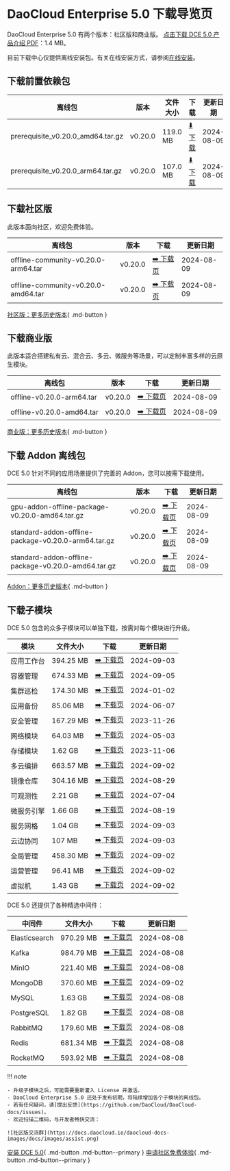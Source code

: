 # DaoCloud Enterprise 5.0 下载导览页

DaoCloud Enterprise 5.0 有两个版本：社区版和商业版。
[点击下载 DCE 5.0 产品介绍 PDF](./DCE5.0-intro.pdf)：1.4 MB。

目前下载中心仅提供离线安装包。有关在线安装方式，请参阅[在线安装](../install/index.md)。

## 下载前置依赖包

| 离线包 | 版本 | 文件大小 | 下载 | 更新日期 |
| ------ | ---- | ---- | ---- |-------- |
| prerequisite_v0.20.0_amd64.tar.gz | v0.20.0 | 119.0 MB | [:arrow_down: 下载](https://qiniu-download-public.daocloud.io/DaoCloud_Enterprise/dce5/prerequisite_v0.20.0_amd64.tar.gz) | 2024-08-09 |
| prerequisite_v0.20.0_arm64.tar.gz | v0.20.0 | 107.0 MB | [:arrow_down: 下载](https://qiniu-download-public.daocloud.io/DaoCloud_Enterprise/dce5/prerequisite_v0.20.0_arm64.tar.gz) | 2024-08-09 |

## 下载社区版

此版本面向社区，欢迎免费体验。

| 离线包 | 版本 | 下载 | 更新日期 |
| --------------- | ------- | ---- | -------- |
| offline-community-v0.20.0-arm64.tar | v0.20.0 | [:arrow_right: 下载页](./free/dce5-installer-v0.20.0.md) | 2024-08-09 |
| offline-community-v0.20.0-amd64.tar | v0.20.0 | [:arrow_right: 下载页](./free/dce5-installer-v0.20.0.md) | 2024-08-09 |

[社区版：更多历史版本](./free/dce5-installer-history.md){ .md-button } 

## 下载商业版

此版本适合搭建私有云、混合云、多云、微服务等场景，可以定制丰富多样的云原生模块。

| 离线包 | 版本 | 下载 | 更新日期 |
| ----- | ----- | ---- | --------- |
| offline-v0.20.0-arm64.tar | v0.20.0 | [:arrow_right: 下载页](./business/dce5-installer-v0.20.0.md) | 2024-08-09 |
| offline-v0.20.0-amd64.tar | v0.20.0 | [:arrow_right: 下载页](./business/dce5-installer-v0.20.0.md) | 2024-08-09 |

[商业版：更多历史版本](./business/dce5-installer-history.md){ .md-button } 

## 下载 Addon 离线包

DCE 5.0 针对不同的应用场景提供了完善的 Addon，您可以按需下载使用。

| 离线包 | 版本 | 下载 | 更新日期 |
|--------| ---- | --- | --------- |
| gpu-addon-offline-package-v0.20.0-amd64.tar.gz | v0.20.0 | [:arrow_right: 下载页](./addon/v0.20.0.md) | 2024-08-09 |
| standard-addon-offline-package-v0.20.0-arm64.tar.gz | v0.20.0 | [:arrow_right: 下载页](./addon/v0.20.0.md) | 2024-08-09 |
| standard-addon-offline-package-v0.20.0-amd64.tar.gz | v0.20.0 | [:arrow_right: 下载页](./addon/v0.20.0.md) | 2024-08-09 |

[Addon：更多历史版本](./addon/history.md){ .md-button } 

## 下载子模块

DCE 5.0 包含的众多子模块可以单独下载，按需对每个模块进行升级。

| 模块 | 文件大小 | 下载 | 更新日期 |
| ---- | ------- | ----- | --------- |
| 应用工作台 | 394.25 MB | [:arrow_right: 下载页](./modules/amamba.md) | 2024-09-03 |
| 容器管理 | 674.33 MB | [:arrow_right: 下载页](./modules/kpanda.md) | 2024-09-05 |
| 集群巡检 | 174.30 MB | [:arrow_right: 下载页](./modules/kcollie.md) | 2024-01-02 |
| 应用备份 | 85.06 MB | [:arrow_right: 下载页](./modules/kcoral.md) | 2024-06-07 |
| 安全管理 | 167.29 MB | [:arrow_right: 下载页](./modules/dowl.md) | 2023-11-26 |
| 网络模块 | 64.03 MB | [:arrow_right: 下载页](./modules/spidernet.md) | 2024-05-03 |
| 存储模块 | 1.62 GB | [:arrow_right: 下载页](./modules/hwameistor.md)| 2023-11-06 |
| 多云编排 | 663.57 MB | [:arrow_right: 下载页](./modules/kairship.md) | 2024-09-02 |
| 镜像仓库 | 304.16 MB | [:arrow_right: 下载页](./modules/kangaroo.md) | 2024-08-29 |
| 可观测性 | 2.21 GB | [:arrow_right: 下载页](./modules/insight.md) | 2024-07-04 |
| 微服务引擎| 1.66 GB | [:arrow_right: 下载页](./modules/skoala.md) | 2024-08-19 |
| 服务网格 | 1.04 GB | [:arrow_right: 下载页](./modules/mspider.md) | 2024-09-03 |
| 云边协同 | 107 MB | [:arrow_right: 下载页](./modules/kant.md) | 2024-09-03 |
| 全局管理 | 458.30 MB | [:arrow_right: 下载页](./modules/ghippo.md) | 2024-09-02 |
| 运营管理 | 96.41 MB | [:arrow_right: 下载页](./modules/gmagpie.md) | 2024-09-02 |
| 虚拟机 | 1.43 GB | [:arrow_right: 下载页](./modules/virtnest.md) | 2024-09-02 |

DCE 5.0 还提供了各种精选中间件：

| 中间件 | 文件大小 | 下载 | 更新日期 |
|--------| -------- |------|-----------|
| Elasticsearch |970.29 MB| [:arrow_right: 下载页](./modules/middleware/elasticsearch.md) |2024-08-08|
| Kafka |984.79 MB| [:arrow_right: 下载页](./modules/middleware/kafka.md) |2024-08-08|
| MinIO |221.40 MB| [:arrow_right: 下载页](./modules/middleware/minio.md) |2024-08-08|
| MongoDB |370.60 MB| [:arrow_right: 下载页](./modules/middleware/mongodb.md) |2024-09-02|
| MySQL |1.63 GB| [:arrow_right: 下载页](./modules/middleware/mysql.md) |2024-08-08|
| PostgreSQL |1.82 GB| [:arrow_right: 下载页](./modules/middleware/postgresql.md) |2024-08-08|
| RabbitMQ |179.60 MB| [:arrow_right: 下载页](./modules/middleware/rabbitmq.md) |2024-08-08|
| Redis |681.34 MB| [:arrow_right: 下载页](./modules/middleware/redis.md) |2024-08-08|
| RocketMQ |593.92 MB| [:arrow_right: 下载页](./modules/middleware/rocketmq.md) |2024-08-08|

!!! note

    - 升级子模块之后，可能需要重新灌入 License 并激活。
    - DaoCloud Enterprise 5.0 还处于发布初期，将陆续增加各个子模块的离线包。
    - 若有任何疑问，请[提出反馈](https://github.com/DaoCloud/DaoCloud-docs/issues)。
    - 欢迎扫描二维码，与开发者畅快交流：

    ![社区版交流群](https://docs.daocloud.io/daocloud-docs-images/docs/images/assist.png)

[安装 DCE 5.0](../install/index.md){ .md-button .md-button--primary }
[申请社区免费体验](../dce/license0.md){ .md-button .md-button--primary }
